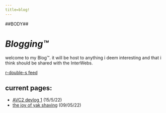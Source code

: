 ```yaml
---
title=blog!
---
```

##BODY##

# *Blogging&trade;*

welcome to my Blog&trade;. it will be host to anything i deem interesting and
that i think should be shared with the InterWebs.

[r-double-s feed](rss.xml)

## current pages:

- [AVC2 devlog 1](avc2_devlog_1.html) (15/5/22)
- [the joy of yak shaving](yak_shaving.html) (09/05/22)
